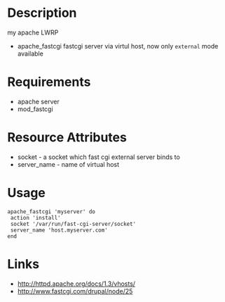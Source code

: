 Description
===========
 my apache LWRP
  * apache_fastcgi fastcgi server via virtul host, now only `external` mode available
  
Requirements
============

* apache server
* mod_fastcgi

Resource Attributes
===================

* socket - a socket which fast cgi external server binds to
* server_name - name of virtual host 
 
Usage
=====

    apache_fastcgi 'myserver' do 
     action 'install'
     socket '/var/run/fast-cgi-server/socket'
     server_name 'host.myserver.com'
    end


Links
=====

 * http://httpd.apache.org/docs/1.3/vhosts/
 * http://www.fastcgi.com/drupal/node/25

